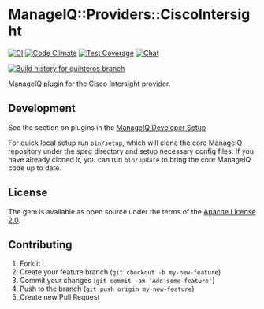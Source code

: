 # ManageIQ::Providers::CiscoIntersight

[![CI](https://github.com/ManageIQ/manageiq-providers-cisco_intersight/actions/workflows/ci.yaml/badge.svg?branch=quinteros)](https://github.com/ManageIQ/manageiq-providers-cisco_intersight/actions/workflows/ci.yaml)
[![Code Climate](https://codeclimate.com/github/ManageIQ/manageiq-providers-cisco_intersight.svg)](https://codeclimate.com/github/ManageIQ/manageiq-providers-cisco_intersight)
[![Test Coverage](https://codeclimate.com/github/ManageIQ/manageiq-providers-cisco_intersight/badges/coverage.svg)](https://codeclimate.com/github/ManageIQ/manageiq-providers-cisco_intersight/coverage)
[![Chat](https://badges.gitter.im/Join%20Chat.svg)](https://gitter.im/ManageIQ/manageiq-providers-cisco_intersight?utm_source=badge&utm_medium=badge&utm_campaign=pr-badge&utm_content=badge)

[![Build history for quinteros branch](https://buildstats.info/github/chart/ManageIQ/manageiq-providers-cisco_intersight?branch=quinteros&buildCount=50&includeBuildsFromPullRequest=false&showstats=false)](https://github.com/ManageIQ/manageiq-providers-cisco_intersight/actions?query=branch%3Amaster)

ManageIQ plugin for the Cisco Intersight provider.

## Development

See the section on plugins in the [ManageIQ Developer Setup](http://manageiq.org/docs/guides/developer_setup/plugins)

For quick local setup run `bin/setup`, which will clone the core ManageIQ repository under the *spec* directory and setup necessary config files. If you have already cloned it, you can run `bin/update` to bring the core ManageIQ code up to date.

## License

The gem is available as open source under the terms of the [Apache License 2.0](http://www.apache.org/licenses/LICENSE-2.0).

## Contributing

1. Fork it
2. Create your feature branch (`git checkout -b my-new-feature`)
3. Commit your changes (`git commit -am 'Add some feature'`)
4. Push to the branch (`git push origin my-new-feature`)
5. Create new Pull Request
